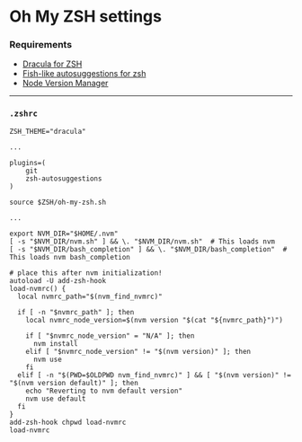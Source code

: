 # Oh My ZSH settings

### Requirements

* [Dracula for ZSH](https://draculatheme.com/zsh)
* [Fish-like autosuggestions for zsh](https://github.com/zsh-users/zsh-autosuggestions)
* [Node Version Manager](https://github.com/nvm-sh/nvm)

---

### `.zshrc`

```
ZSH_THEME="dracula"

...

plugins=(
    git
    zsh-autosuggestions
)

source $ZSH/oh-my-zsh.sh

...

export NVM_DIR="$HOME/.nvm"
[ -s "$NVM_DIR/nvm.sh" ] && \. "$NVM_DIR/nvm.sh"  # This loads nvm
[ -s "$NVM_DIR/bash_completion" ] && \. "$NVM_DIR/bash_completion"  # This loads nvm bash_completion

# place this after nvm initialization!
autoload -U add-zsh-hook
load-nvmrc() {
  local nvmrc_path="$(nvm_find_nvmrc)"

  if [ -n "$nvmrc_path" ]; then
    local nvmrc_node_version=$(nvm version "$(cat "${nvmrc_path}")")

    if [ "$nvmrc_node_version" = "N/A" ]; then
      nvm install
    elif [ "$nvmrc_node_version" != "$(nvm version)" ]; then
      nvm use
    fi
  elif [ -n "$(PWD=$OLDPWD nvm_find_nvmrc)" ] && [ "$(nvm version)" != "$(nvm version default)" ]; then
    echo "Reverting to nvm default version"
    nvm use default
  fi
}
add-zsh-hook chpwd load-nvmrc
load-nvmrc
```
